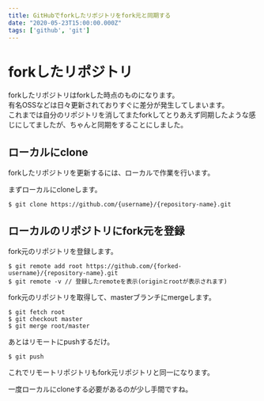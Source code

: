 ```yaml
---
title: GitHubでforkしたリポジトリをfork元と同期する
date: "2020-05-23T15:00:00.000Z"
tags: ['github', 'git']
---
```


# forkしたリポジトリ

forkしたリポジトリはforkした時点のものになります。  
有名OSSなどは日々更新されておりすぐに差分が発生してしまいます。  
これまでは自分のリポジトリを消してまたforkしてとりあえず同期したような感じにしてましたが、ちゃんと同期をすることにしました。

## ローカルにclone

forkしたリポジトリを更新するには、ローカルで作業を行います。

まずローカルにcloneします。

```shell
$ git clone https://github.com/{username}/{repository-name}.git
```

## ローカルのリポジトリにfork元を登録

fork元のリポジトリを登録します。

```shell
$ git remote add root https://github.com/{forked-username}/{repository-name}.git
$ git remote -v // 登録したremoteを表示(originとrootが表示されます)
```

fork元のリポジトリを取得して、masterブランチにmergeします。

```shell
$ git fetch root
$ git checkout master
$ git merge root/master
```

あとはリモートにpushするだけ。

```shell
$ git push
```

これでリモートリポジトリもfork元リポジトリと同一になります。

一度ローカルにcloneする必要があるのが少し手間ですね。